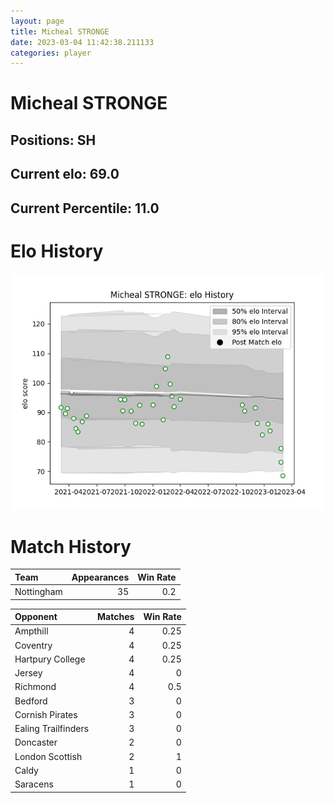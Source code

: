 ```yaml
---  
layout: page  
title: Micheal STRONGE  
date: 2023-03-04 11:42:38.211133  
categories: player  
---
```

# Micheal STRONGE

## Positions: SH

## Current elo: 69.0

## Current Percentile: 11.0

# Elo History


![elo history](history_MichealSTRONGE.png)
# Match History


| Team       |   Appearances |   Win Rate |
|:-----------|--------------:|-----------:|
| Nottingham |            35 |        0.2 |

| Opponent            |   Matches |   Win Rate |
|:--------------------|----------:|-----------:|
| Ampthill            |         4 |       0.25 |
| Coventry            |         4 |       0.25 |
| Hartpury College    |         4 |       0.25 |
| Jersey              |         4 |       0    |
| Richmond            |         4 |       0.5  |
| Bedford             |         3 |       0    |
| Cornish Pirates     |         3 |       0    |
| Ealing Trailfinders |         3 |       0    |
| Doncaster           |         2 |       0    |
| London Scottish     |         2 |       1    |
| Caldy               |         1 |       0    |
| Saracens            |         1 |       0    |